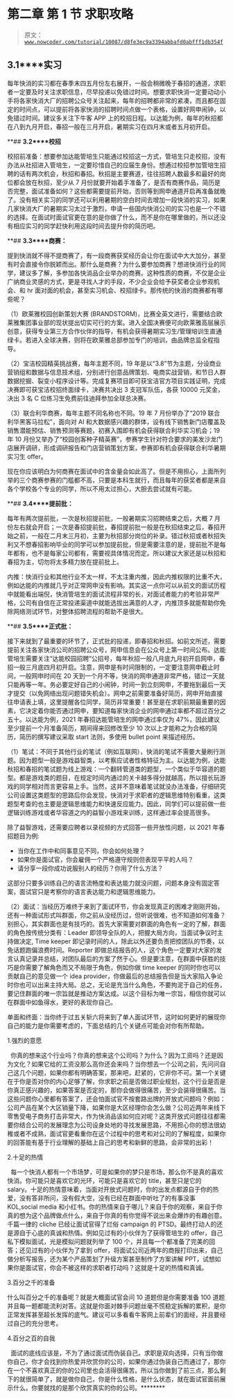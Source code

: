 # 第二章 第 1 节 求职攻略

> 原文：[`www.nowcoder.com/tutorial/10087/d8fe3ec9a3394abbafd0abfff1db354f`](https://www.nowcoder.com/tutorial/10087/d8fe3ec9a3394abbafd0abfff1db354f)

## **3.1****实习**

每年快消的实习都在春季末四五月份左右展开，一般会稍微晚于春招的通道，求职者一定要及时关注求职信息，尽早投递以免错过时间。想要求职快消一定要动动小手将各家快消大厂的招聘公众号关注起来，每年的招聘都非常的紧凑，而且都在固定的时间点，可以提前将各家快消的招聘时间点做一个表格，设置好网申闹钟，以免错过时间。建议多关注下牛客 APP 上的校招日程。以达能为例，每年的秋招都在八到九月开启，春招一般在三月开启，暑期实习在四月末或者五月初开启。

 **## **3.2****校招**

校招前准备：想要参加达能管培生只能通过校招这一方式，管培生只走校招，没有办法从社招进入管培生，一定要珍惜自己的应届生身份。想通过校招参加管培生招聘的话有两次机会，秋招和春招。秋招是主要赛道，往往招聘人数最多和最好的岗位都会放在秋招，至少从 7 月份就要开始着手准备了，是否有商赛作品，简历是否完整，面试准备如何？这些都需要提前开始，否则等到网申通道开启再准备就晚了。没有相关实习的同学还可以利用暑期的空白时间去增加一段快消的实习，如果几家快消大厂的暑期实习太过于激烈，申请一些国内快消公司的实习也是一个不错的选择。在面试时面试官更在意的是你做了什么，而不是你在哪里做的，所以还没有相应实习的同学赶快利用这段时间去提升你的简历吧。

 **## **3.3****商赛：**

提到快消就不得不提商赛了，有一段商赛获奖经历会让你在面试中大大加分，甚至有时会直接令你脱颖而出。那什么是商赛？为什么要参加商赛？想进快消行业的同学，建议多了解，多参加各快消品企业举办的商赛。这种性质的商赛，不仅是企业广纳商业灵感的方式，更是寻找人才的手段，不少企业会给予获奖者企业参观机会、和 hr 面对面的机会，甚至实习机会、校招绿卡。那传统的快消的商赛都有哪些呢？

（1）欧莱雅校园创新策划大赛 (BRANDSTORM)，比赛全英文进行，需要结合欧莱雅集团事业部的现状提出切实可行的方案。进入全国决赛便可向欧莱雅高层展示创意，获得专业第三方合作伙伴的指导，有机会获得暑期实习生/管理培训生直通绿卡。若进入全球决赛，则将在欧莱雅总部参加专门的培训，由品牌总监全程指导。

（2）宝洁校园精英挑战赛，每年主题不同，19 年是以“3.8”节为主题，分设商业营销组和数据与信息技术组，分别进行创意品牌策划、电商实战营销，和节日人群数据挖掘、裂变小程序设计等。完成复赛项目即可获宝洁官方项目实践证明，完成决赛即可获宝洁校招终面绿卡，决赛共决出 3 支冠军队伍，各获 10000 元奖金，决出 3 名 C 位练习生免费前往迪拜参加全球总决赛。

（3）联合利华商赛，每年主题不同名称也不同。19 年 7 月份举办了“2019 联合利华黑客马拉松”，面向对 AI 和大数据感兴趣的群体，设有线下销售新门店覆盖及销售潜能预估、销售预测等赛题，初赛入围即有机会获得联合利华实习机会；19 年 10 月份又举办了“校园创客种子精英赛”，参赛学生针对符合要求的美发沙龙门店展开调研，形成调研报告和门店营销策划方案，参赛即有机会获得联合利华暑期实习生 offer。

现在你应该明白为何商赛在面试中的含金量会如此高了。但是不用担心，上面所列举的三个商赛参赛的门槛都不高，只要是本科生就行，而且每年的获奖者都是来自各个学校各个专业的同学，所以不用太过担心，大胆去尝试就有可能。

 **## **3.4****提前批：**

每年有两次提前批，一次是秋招提前批，一般暑期实习招聘结束之后，大概 7 月份左右就会开启；一次是春招提前批，春招提前批一般是在秋招结束之后，春招开始之前，一般在二月末三月初，主要为秋招部分岗位的补录。错过秋招或者秋招失利又不想春招影响毕业的同学可以参加提前批，但是需要注意的是，提前批不是每年都有，也不是每家公司都有，需要视具体情况而定。所以建议大家还是以秋招和春招为主，切勿将太多精力放在提前批上。

内推：快消行业和其他行业不太一样，不太注重内推，因此内推权限的比重不大，例如达能的内推就几乎对正常网申没有影响。其实这一点你可以从前文的面试历程中就能看出端倪，快消管培生的面试流程非常的长，对面试者能力的考验非常严格，公司有自信在正常投递渠道中就能选拔出满意的人才，内推顶多就能帮助你免除网络测试环节，对整体招聘流程的帮助不是很大。

 **## **3.5****正式批：**

接下来就到了最重要的环节了，正式批的投递，即春招和秋招。如前文所述，需要提前关注各家快消公司的招聘公众号，网申信息会在公众号上第一时间公布。达能管培生需要关注“达能校园招聘”公招号，每年秋招一般八月底九月初开启网申，春招一般三月底四月初开启。注意，网申是有时间限制的，一定要注意网申截止时间，一般网申时间在 20 天到一个月不等，快消的网申通道非常严格，错过一天就只能再等一年。务必要定好自己的小闹钟，时间一到立刻网申，不要拖到最后一天才提交（以免网络出现问题错失机会）。网申之前需要准备好简历，网申开始直接往申请表上填，这里提醒各位同学，简历非常重要！甚至是在求职前期最重要的因素，它决定着你能否通过网申，要知道每家快消企业的网申通过率都不超过百分之五十。以达能为例，2021 年春招达能管培生的网申通过率仅为 47%，因此建议至少提前一个月准备简历，期间得来回修改至少 10 次以上才能称之为合格的简历，简历的撰写建议采取 start 法则，多使用 bullet point 来描述经历。

（1）笔试：不同于其他行业的笔试（例如互联网），快消的笔试不需要大量刷行测题。因为题型一般是游戏益智类，以考察应试者性格特征为主。以达能为例，达能秋招和春招的笔试题为线上游戏：一个翻转管道类的题型，一个类似于华容道的题型。都是游戏类的题目，在规定时间内通过的关卡越多得分就越高，所以擅长玩游戏的同学相对而言更容易上手。当然，这并不意味着笔试就没办法准备，仔细研究公司设置这类题型的思路后你会发现，快消对于求职者的逻辑思维特别看重，这类题型考查的也主要是逻辑思维能力和快速反应能力。因此，同学们可以提前做一些逻辑训练游戏或者华容道之内的益智小游戏来训练，这样通过率会提高很多。

除了益智游戏，还需要应聘者以录视频的方式回答一些开放性问题，以 2021 年春招题目为例:

*   当你在工作中和同事意见不同，你会如何处理？
*   如果你是面试官，你会雇佣一个严格遵守规则但表现平平的人吗？
*   请分享一段你成功说服别人的经历？你用了什么方法？

 这部分只要多训练自己的语言流畅度和表达能力就没问题，问题本身没有固定答案，面试官只是考察你的语言表达能力和逻辑思维能力。

（2）面试：当经历万难终于来到了面试环节，你会发现真正的困难才刚刚开始，还有一种面试形式叫群面，你之前从没经历过，但听说很难，也不知道如何准备？别担心，其实群面也是有技巧的。首先大家需要对群面的角色有一定的了解，群面的角色按传统分类有：Leader 即领导全队的人，把握大局方向，当面试争议时主持做决定,  Time keeper 即记录时间的人，除此以外还要负责把控团队的节奏，以免话题跑偏浪费时间。Reporter 即做总结报告的人，这个角色一定要对大家的发言认真记录并总结，对团队最后的方案了然于心。但是要注意，在群面中获胜的技巧是你需要了解角色而又不局限于角色，例如你做 time keeper 的同时你也可以贡献自己的意见做一个 idea provider，你做最后的总结报告但是当大家陷入争论时你也可以出来主持大局。总之，无论是充当什么角色，不要拘泥于自己的任务，要记住群面的唯一宗旨就是推动方案达成。以这个目标为唯一宗旨，相信你就可以在群面中如鱼得水，更好的表现你自己。

单面和终面：当你终于过五关斩六将来到了单人面试环节，这时如何更好的展现你自己的能力是你需要考虑的，下面总结的几个关键点可能会对你有所帮助。

1.强烈的意愿

  你真的想来这个行业吗？你真的想来这个公司吗？为什么？因为工资吗？还是因为文化？如果它给的工资没那么高你还会来吗？当你想去一个公司之前，先问问自己这几个问题，如果你都有明确答案，那来吧，赶紧的，它非你不可。第一个关键在于你是否对你的内心足够了解，你求职之前是否做过职业规划，这个行业是否是你真正感兴趣的，如果答案是否定的，那你会做得很痛苦，至少会装得很痛苦。当这些问题你心里都有答案了，还会怕面试官不按套路出牌的开放式问题吗？例如：公司产品在某个大区销量下降，如果你是大区经理你会怎么做？公司近两年来线下零售受电子商务打击非常大，作为快消品该如何应对呢？这类开放式问题往往都需要你结合公司的发展理念为公司设身处地的寻找发展思路，不用担心你的想法很幼稚或者不成熟，面试官更看重你在这个过程中的思考和对公司的了解程度，如果你的回答能有基于行业理解的基础上自己的思考和新鲜的思路，会非常的出彩！

2.十足的热情

  每一个快消人都有一个市场梦，可是如果你的梦只是市场，那么你不是真的喜欢快消。你可能只是喜欢它的光环，可能只是喜欢它的 title，甚至只是它的 salary。十足的热情意味着，当面对开放式问题时，你的出发点都源自于你的热爱，没有答非所问，没有假大空，没有已经在群面中听吐了的有事没事 KOL,social media 和小红书。你的热情来自于哪儿？来自于你的观察，来自于你真的想为这个品牌做点什么，来自于你真的有你觉得不说出来会爆炸的有趣创意。千篇一律的 cliche 已经让面试官得了烂俗 campaign 的 PTSD。最终打动人的还是源自于心底的真诚和热情。例如见过有的小伙伴为了获得管培生的 offer，自己私下模拟面试，光是模拟问题就列举了 100 个，并且每一个都准备了完美的回答；还见过有的小伙伴为了拿到 offer，将面试公司近两年的商报打印出来，自己做分析写报告，还为某个产品策划了升级方案甚至制作了方案讲解 PPT，试想如果你是面试官，你会不被这样的求职者打动吗？这就是十足的热情和真诚。

3.百分之千的准备

什么叫百分之千的准备呢？就是大概面试官会问 10 道题但是你需要准备 100 道题并且每一题都能流利对答。这就是你面对棘手问题丝毫不慌稳定拆解的累积，是你正常发挥甚至超长发挥的底气。建议可以多看看牛客网上前辈们的面经，并且要经过自己的充分思考。

4.百分之百的自我

  面试的底线应该是，不为了通过面试而伪装自己。求职是双向选择，只有当你做你自己，你才会找到你热爱并欣赏你的公司，如果你通过伪装自己而通过了，那你在一个不喜欢真正的你的公司里也会活得很痛苦。所以当你做到了前三点，那么剩下的就很简单了，就是做你自己，你是什么性格，是什么状态，就在面试官面前展示什么。你要就找的是那个欣赏真实的你的公司。********